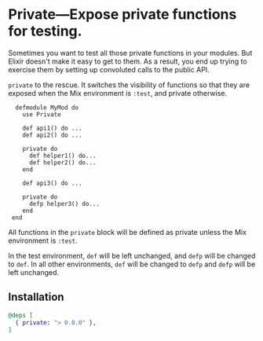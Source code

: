 # Private—Expose private functions for testing.

Sometimes you want to test all those private functions in your
modules. But Elixir doesn't make it easy to get to them. As a
result, you end up trying to exercise them by setting up convoluted
calls to the public API.

`private` to the rescue. It switches the visibility of functions so
that they are exposed when the Mix environment is `:test`, and
private otherwise.

      defmodule MyMod do
        use Private

        def api1() do ...
        def api2() do ...

        private do
          def helper1() do...
          def helper2() do...
        end

        def api3() do ...

        private do
          defp helper3() do...
        end
     end


All functions in the `private` block will be defined as private
unless the Mix environment is `:test`. 

In the test environment, `def` will be left unchanged, and `defp` will
be changed to `def`. In all other environments, `def` will be changed
to `defp` and `defp` will be left unchanged.


## Installation

```elixir
@deps [
  { private: "> 0.0.0" },
]
```


